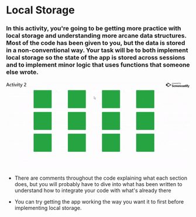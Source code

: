 # Local Storage

### In this activity, you're going to be getting more practice with local storage and understanding more arcane data structures. Most of the code has been given to you, but the data is stored in a non-conventional way. Your task will be to both implement local storage so the state of the app is stored across sessions and to implement minor logic that uses functions that someone else wrote.

![Activity 2](01.gif)

* There are comments throughout the code explaining what each section does, but you will probably have to dive into what has been written to understand how to integrate your code with what's already there

* You can try getting the app working the way you want it to first before implementing local storage.